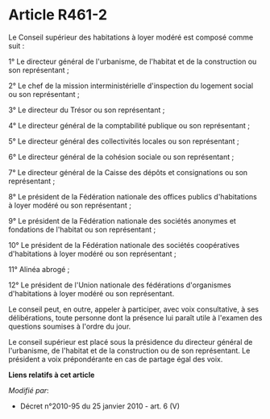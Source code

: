 # Article R461-2

Le Conseil supérieur des habitations à loyer modéré est composé comme suit : 

1° Le directeur général de l'urbanisme, de l'habitat et de la construction ou son représentant ; 

2° Le chef de la mission interministérielle d'inspection du logement social ou son représentant ; 

3° Le directeur du Trésor ou son représentant ; 

4° Le directeur général de la comptabilité publique ou son représentant ; 

5° Le directeur général des collectivités locales ou son représentant ; 

6° Le      directeur général de la cohésion sociale  ou son représentant ; 

7° Le directeur général de la Caisse des dépôts et consignations ou son représentant ; 

8° Le président de la Fédération nationale des offices publics d'habitations à loyer modéré ou son représentant ; 

9° Le président de la Fédération nationale des sociétés anonymes et fondations de l'habitat ou son représentant ; 

10° Le président de la Fédération nationale des sociétés coopératives d'habitations à loyer modéré ou son représentant ; 

11° Alinéa abrogé ; 

12° Le président de l'Union nationale des fédérations d'organismes d'habitations à loyer modéré ou son représentant. 

Le conseil peut, en outre, appeler à participer, avec voix consultative, à ses délibérations, toute personne dont la présence
lui paraît utile à l'examen des questions soumises à l'ordre du jour. 

Le conseil supérieur est placé sous la présidence du directeur général de l'urbanisme, de l'habitat et de la construction ou
de son représentant. Le président a voix prépondérante en cas de partage égal des voix.

**Liens relatifs à cet article**

_Modifié par_:

  - Décret n°2010-95 du 25 janvier 2010 - art. 6 (V)
